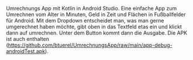 Umrechnungs App mit Kotlin in Android Studio.
Eine einfache App zum Umrechnen vom Alter in Minuten, Geld in Zeit und Flächen in Fußballfelder für Android.
Mit dem Dropdown entscheidet man, was man gerne umgerechnet haben möchte, gibt oben in das Textfeld etas ein und klickt dann auf umrechnen.
Unter dem Button kommt dann die Ausgabe.
Die APK ist auch enthalten (https://github.com/btuerel/UmrechnungsApp/raw/main/app-debug-androidTest.apk).

